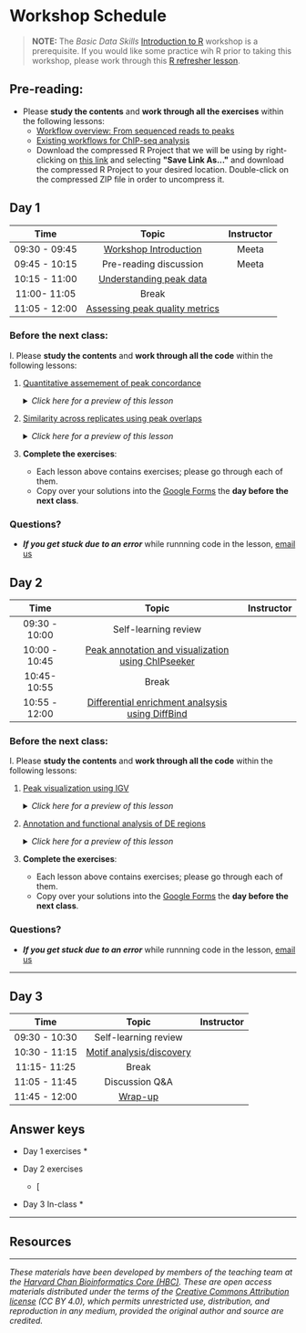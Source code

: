 # Workshop Schedule

> **NOTE:** The *Basic Data Skills* [Introduction to R](https://hbctraining.github.io/Intro-to-R-flipped/) workshop is a prerequisite. If you would like some practice wih R prior to taking this workshop, please work through this [R refresher lesson](https://hbctraining.github.io/DGE_workshop_salmon_online/lessons/R_refresher.html).


## Pre-reading:

* Please **study the contents** and **work through all the exercises** within the following lessons:
  * [Workflow overview: From sequenced reads to peaks](../lessons/00a_peak_calling_workflow_review.md)
  * [Existing workflows for ChIP-seq analysis](../lessons/00b_peak_calling_with_nfcore.md)
  * Download the compressed R Project that we will be using by right-clicking on [this link](https://www.dropbox.com/scl/fi/q65yhy60q41p0zpv7ffat/Peak_analysis.zip?rlkey=mfzg1bnbjkabox1zwxb7gn9od&st=4xxsrmkd&dl=1) and selecting **"Save Link As..."** and download the compressed R Project to your desired location. Double-click on the compressed ZIP file in order to uncompress it.
 
  
## Day 1

| Time |  Topic  | Instructor |
|:-----------:|:----------:|:--------:|
| 09:30 - 09:45 | [Workshop Introduction]() | Meeta |
| 09:45 - 10:15 | Pre-reading discussion | Meeta |
| 10:15 - 11:00 | [Understanding peak data](../lessons/01_Introduction_to_peak_files.md)  |  |
| 11:00- 11:05 | Break|  |
| 11:05 - 12:00 | [Assessing peak quality metrics](../lessons/02a_peak_quality_metrics_assesment.md) |  |


### Before the next class:

I. Please **study the contents** and **work through all the code** within the following lessons:
   1. [Quantitative assemement of peak concordance](../lessons/02b_peak_concordance_replicates.md)
      <details>
       <summary><i>Click here for a preview of this lesson</i></summary>
         <br>A two sentence summary of the lesson.... <br><br>In this lesson, we will:<br>
             - Point 1<br>
             - Point 2<br><br>
        </details>
   

   2. [Similarity across replicates using peak overlaps](../lessons/03_peak_overlaps.md)
      <details>
       <summary><i>Click here for a preview of this lesson</i></summary>
         <br>A two sentence summary of the lesson.... <br><br>In this lesson, we will:<br>
             - Point 1<br>
             - Point 2<br><br>
        </details>
        

3. **Complete the exercises**:
   * Each lesson above contains exercises; please go through each of them.
   * Copy over your solutions into the [Google Forms]() the **day before the next class**.


### Questions?
* ***If you get stuck due to an error*** while runnning code in the lesson, [email us](mailto:hbctraining@hsph.harvard.edu) 

## Day 2

| Time |  Topic  | Instructor |
|:-----------:|:----------:|:--------:|
| 09:30 - 10:00 | Self-learning review |  |
| 10:00 - 10:45 | [Peak annotation and visualization using ChIPseeker](../lessons/04_peak_annotation_and_visualization.md)|  |
| 10:45- 10:55 | Break|  |
| 10:55 - 12:00 | [Differential enrichment analsysis using DiffBind](../lessons/06_diffbind_analysis.md) |  |


### Before the next class:

I. Please **study the contents** and **work through all the code** within the following lessons:
   1. [Peak visualization using IGV](05_peak_visualization_with_igv.md)
      <details>
       <summary><i>Click here for a preview of this lesson</i></summary>
         <br>A two sentence summary of the lesson.... <br><br>In this lesson, we will:<br>
             - Point 1<br>
             - Point 2<br><br>
        </details>
   

   2. [Annotation and functional analysis of DE regions](../lessons/07_DE_annotation_and_enrichment_analysis.md)
      <details>
       <summary><i>Click here for a preview of this lesson</i></summary>
         <br>A two sentence summary of the lesson.... <br><br>In this lesson, we will:<br>
             - Point 1<br>
             - Point 2<br><br>
        </details>
        
3. **Complete the exercises**:
   * Each lesson above contains exercises; please go through each of them.
   * Copy over your solutions into the [Google Forms]() the **day before the next class**.

### Questions?
* ***If you get stuck due to an error*** while runnning code in the lesson, [email us](mailto:hbctraining@hsph.harvard.edu) 

***

## Day 3

| Time |  Topic  | Instructor |
|:-----------:|:----------:|:--------:|
| 09:30 - 10:30 | Self-learning review |  |
| 10:30 - 11:15 | [Motif analysis/discovery]() |  |
| 11:15- 11:25 | Break|  |
| 11:05 - 11:45 | Discussion Q&A |  |
| 11:45 - 12:00 | [Wrap-up]() |  |


## Answer keys

* Day 1 exercises 
  * 

* Day 2 exercises 
  * [

* Day 3 In-class 
  * 

***

## Resources



***

*These materials have been developed by members of the teaching team at the [Harvard Chan Bioinformatics Core (HBC)](http://bioinformatics.sph.harvard.edu/). These are open access materials distributed under the terms of the [Creative Commons Attribution license](https://creativecommons.org/licenses/by/4.0/) (CC BY 4.0), which permits unrestricted use, distribution, and reproduction in any medium, provided the original author and source are credited.*
